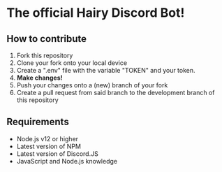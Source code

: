 # The official Hairy Discord Bot!

## How to contribute
1. Fork this repository
2. Clone your fork onto your local device
3. Create a ".env" file with the variable "TOKEN" and your token.
4. <b>Make changes!</b>
5. Push your changes onto a (new) branch of your fork
6. Create a pull request from said branch to the development branch of this repository

## Requirements
- Node.js v12 or higher
- Latest version of NPM
- Latest version of Discord.JS
- JavaScript and Node.js knowledge
